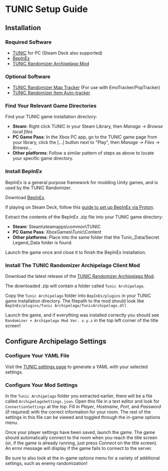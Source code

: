 # TUNIC Setup Guide

## Installation

### Required Software

- [TUNIC](https://tunicgame.com/) for PC (Steam Deck also supported)
- [BepInEx](https://builds.bepinex.dev/projects/bepinex_be/572/BepInEx_UnityIL2CPP_x64_9c2b17f_6.0.0-be.572.zip)
- [TUNIC Randomizer Archipelago Mod](https://github.com/silent-destroyer/tunic-randomizer-archipelago/releases/latest)

### Optional Software
- [TUNIC Randomizer Map Tracker](https://github.com/SapphireSapphic/TunicTracker/releases/latest) (For use with EmoTracker/PopTracker)
- [TUNIC Randomizer Item Auto-tracker](https://github.com/radicoon/tunic-rando-tracker/releases/latest)

### Find Your Relevant Game Directories

Find your TUNIC game installation directory:

- **Steam**: Right click TUNIC in your Steam Library, then *Manage → Browse local files*<br>
- **PC Game Pass**: In the Xbox PC app, go to the TUNIC game page from your library, click the [...] button next to "Play", then 
*Manage → Files → Browse...*<br>
- **Other platforms**: Follow a similar pattern of steps as above to locate your specific game directory.

### Install BepInEx

BepInEx is a general purpose framework for modding Unity games, and is used by the TUNIC Randomizer.

Download [BepInEx](https://builds.bepinex.dev/projects/bepinex_be/572/BepInEx_UnityIL2CPP_x64_9c2b17f_6.0.0-be.572.zip).

If playing on Steam Deck, follow this [guide to set up BepInEx via Proton](https://docs.bepinex.dev/articles/advanced/proton_wine.html).

Extract the contents of the BepInEx .zip file into your TUNIC game directory:<br>
- **Steam**: Steam\steamapps\common\TUNIC<br>
- **PC Game Pass**: XboxGames\Tunic\Content<br>
- **Other platforms**: Place into the same folder that the Tunic_Data/Secret Legend_Data folder is found.

Launch the game once and close it to finish the BepInEx installation.

### Install The TUNIC Randomizer Archipelago Client Mod

Download the latest release of the [TUNIC Randomizer Archipelago Mod](https://github.com/silent-destroyer/tunic-randomizer-archipelago/releases/latest).

The downloaded .zip will contain a folder called `Tunic Archipelago`.

Copy the `Tunic Archipelago` folder into `BepInEx/plugins` in your TUNIC game installation directory. 
The filepath to the mod should look like `BepInEx/plugins/Tunic Archipelago/TunicArchipelago.dll`<br>

Launch the game, and if everything was installed correctly you should see `Randomizer + Archipelago Mod Ver. x.y.z` in the top left corner of the title screen!

## Configure Archipelago Settings

### Configure Your YAML File

Visit the [TUNIC settings page](/games/Tunic/player-settings) to generate a YAML with your selected settings.

### Configure Your Mod Settings
In the `Tunic Archipelago` folder you extracted earlier, there will be a file called `ArchipelagoSettings.json`. 
Open this file in a text editor and look for `ConnectionSettings` at the top. Fill in *Player*, *Hostname*, *Port*, and *Password* (if required) with the correct
information for your room. The rest of the settings in this file can be viewed and toggled through the in-game options menu.

Once your player settings have been saved, launch the game. The game should automatically connect to the room when you reach the title screen 
(or, if the game is already running, just press *Connect* on the title screen). An error message will display if
the game fails to connect to the server.

Be sure to also look at the in-game options menu for a variety of additional settings, such as enemy randomization!
